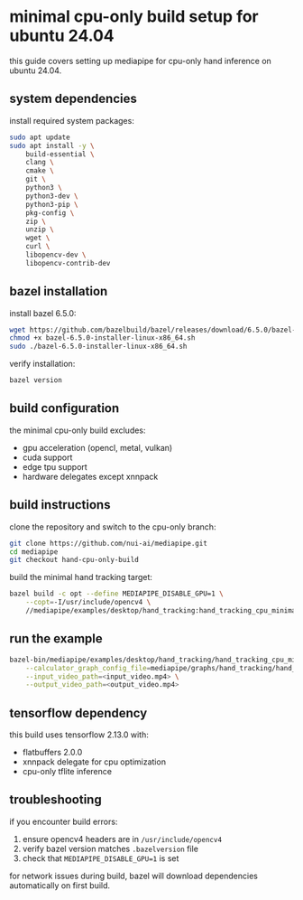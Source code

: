 # minimal cpu-only build setup for ubuntu 24.04

this guide covers setting up mediapipe for cpu-only hand inference on ubuntu 24.04.

## system dependencies

install required system packages:

```bash
sudo apt update
sudo apt install -y \
    build-essential \
    clang \
    cmake \
    git \
    python3 \
    python3-dev \
    python3-pip \
    pkg-config \
    zip \
    unzip \
    wget \
    curl \
    libopencv-dev \
    libopencv-contrib-dev
```

## bazel installation

install bazel 6.5.0:

```bash
wget https://github.com/bazelbuild/bazel/releases/download/6.5.0/bazel-6.5.0-installer-linux-x86_64.sh
chmod +x bazel-6.5.0-installer-linux-x86_64.sh
sudo ./bazel-6.5.0-installer-linux-x86_64.sh
```

verify installation:

```bash
bazel version
```

## build configuration

the minimal cpu-only build excludes:
- gpu acceleration (opencl, metal, vulkan)
- cuda support
- edge tpu support
- hardware delegates except xnnpack

## build instructions

clone the repository and switch to the cpu-only branch:

```bash
git clone https://github.com/nui-ai/mediapipe.git
cd mediapipe
git checkout hand-cpu-only-build
```

build the minimal hand tracking target:

```bash
bazel build -c opt --define MEDIAPIPE_DISABLE_GPU=1 \
    --copt=-I/usr/include/opencv4 \
    //mediapipe/examples/desktop/hand_tracking:hand_tracking_cpu_minimal
```

## run the example

```bash
bazel-bin/mediapipe/examples/desktop/hand_tracking/hand_tracking_cpu_minimal \
    --calculator_graph_config_file=mediapipe/graphs/hand_tracking/hand_tracking_desktop_live.pbtxt \
    --input_video_path=<input_video.mp4> \
    --output_video_path=<output_video.mp4>
```

## tensorflow dependency

this build uses tensorflow 2.13.0 with:
- flatbuffers 2.0.0
- xnnpack delegate for cpu optimization
- cpu-only tflite inference

## troubleshooting

if you encounter build errors:
1. ensure opencv4 headers are in `/usr/include/opencv4`
2. verify bazel version matches `.bazelversion` file
3. check that `MEDIAPIPE_DISABLE_GPU=1` is set

for network issues during build, bazel will download dependencies automatically on first build.